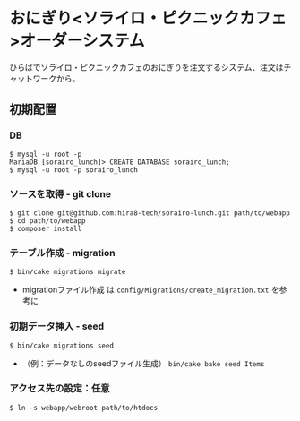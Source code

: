 # おにぎり<ソライロ・ピクニックカフェ>オーダーシステム
ひらばでソライロ・ピクニックカフェのおにぎりを注文するシステム、注文はチャットワークから。


## 初期配置

### DB
```
$ mysql -u root -p
MariaDB [sorairo_lunch]> CREATE DATABASE sorairo_lunch;
$ mysql -u root -p sorairo_lunch
```

### ソースを取得 - git clone
```
$ git clone git@github.com:hira8-tech/sorairo-lunch.git path/to/webapp
$ cd path/to/webapp
$ composer install
```

### テーブル作成 - migration
```
$ bin/cake migrations migrate
```
- migrationファイル作成 は `config/Migrations/create_migration.txt` を参考に

### 初期データ挿入 - seed
```
$ bin/cake migrations seed
```
-  （例：データなしのseedファイル生成） `bin/cake bake seed Items`


### アクセス先の設定：任意
```
$ ln -s webapp/webroot path/to/htdocs
```
